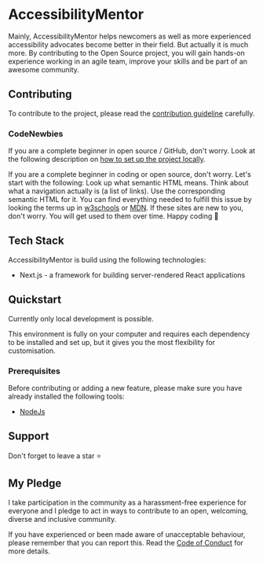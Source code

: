 # AccessibilityMentor

Mainly, AccessibilityMentor helps newcomers as well as more experienced accessibility advocates become better in their field. But actually it is much more. By contributing to the Open Source project, you will gain hands-on experience working in an agile team, improve your skills and be part of an awesome community.

## Contributing

To contribute to the project, please read the [contribution guideline](https://github.com/YurisCodingClub/accessibility-mentor/blob/main/CONTRIBUTING.md) carefully.

### CodeNewbies

If you are a complete beginner in open source / GitHub, don't worry. Look at the following description on [how to set up the project locally](https://github.com/YurisCodingClub/dev-cv/blob/main/README.md#how-to-contribute).

If you are a complete beginner in coding or open source, don't worry. Let's start with the following:
Look up what semantic HTML means.
Think about what a navigation actually is (a list of links). Use the corresponding semantic HTML for it.
You can find everything needed to fulfill this issue by looking the terms up in [w3schools](https://www.w3schools.com) or [MDN](https://developer.mozilla.org/en-US/). If these sites are new to you, don't worry. You will get used to them over time.
Happy coding 🙂

## Tech Stack

AccessibilityMentor is build using the following technologies:

- Next.js - a framework for building server-rendered React applications

## Quickstart

Currently only local development is possible.

This environment is fully on your computer and requires each dependency to be installed and set up, but it gives you the most flexibility for customisation.

### Prerequisites

Before contributing or adding a new feature, please make sure you have already installed the following tools:

- [NodeJs](https://nodejs.org/en/download)

## Support

Don't forget to leave a star ⭐️

## My Pledge

I take participation in the community as a harassment-free experience for everyone and I pledge to act in ways to contribute to an open, welcoming, diverse and inclusive community.

If you have experienced or been made aware of unacceptable behaviour, please remember that you can report this. Read the [Code of Conduct](https://github.com/YurisCodingClub/accessibility-mentor/blob/main/CODE_OF_CONDUCT.md) for more details.
